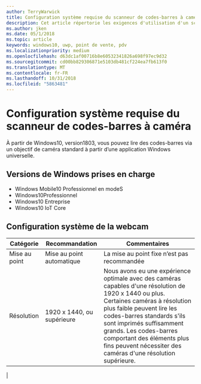 ```yaml
---
author: TerryWarwick
title: Configuration système requise du scanneur de codes-barres à caméra
description: Cet article répertorie les exigences d'utilisation d'un scanneur de codes-barres à caméra à partir d’une application UWP.
ms.author: jken
ms.date: 05/1/2018
ms.topic: article
keywords: windows10, uwp, point de vente, pdv
ms.localizationpriority: medium
ms.openlocfilehash: d63dc1af00716b8e60532341826a698f97ec9d32
ms.sourcegitcommit: cd00bb829306871e5103db481cf224ea7fb613f0
ms.translationtype: MT
ms.contentlocale: fr-FR
ms.lasthandoff: 10/31/2018
ms.locfileid: "5863481"
---
```

# <a name="camera-barcode-scanner-system-requirements"></a>Configuration système requise du scanneur de codes-barres à caméra
À partir de Windows10, version1803, vous pouvez lire des codes-barres via un objectif de caméra standard à partir d’une application Windows universelle.

## <a name="supported-windows-editions"></a>Versions de Windows prises en charge
- Windows Mobile10 Professionnel en modeS
- Windows10Professionnel
- Windows10 Entreprise
- Windows10 IoT Core


## <a name="webcam-requirements"></a>Configuration système de la webcam
| Catégorie      | Recommandation           | Commentaires |
| ------------- | ------------------------ | -------- |
| Mise au point         | Mise au point automatique               | La mise au point fixe n’est pas recommandée |
| Résolution    | 1920 x 1440, ou supérieure    | Nous avons eu une expérience optimale avec des caméras capables d'une résolution de 1920 x 1440 ou plus.  Certaines caméras à résolution plus faible peuvent lire les codes-barres standards s'ils sont imprimés suffisamment grands. Les codes-barres comportant des éléments plus fins peuvent nécessiter des caméras d'une résolution supérieure. |
|

